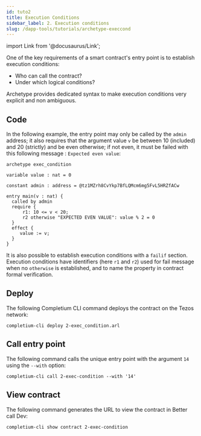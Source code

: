 ```yaml
---
id: tuto2
title: Execution Conditions
sidebar_label: 2. Execution conditions
slug: /dapp-tools/tutorials/archetype-execcond
---
```



import Link from '@docusaurus/Link';

One of the key requirements of a smart contract's entry point is to establish execution conditions:
* Who can call the contract?
* Under which logical conditions?

Archetype provides dedicated syntax to make execution conditions very explicit and non ambiguous.

## Code

In the following example, the entry point may only be called by the `admin` address; it also requires that the argument value `v` be between 10 (included) and 20 (strictly) and be even otherwise; if not even, it must be failed with this following message : `Expected even value`:

```archetype {8,10,11}
archetype exec_condition

variable value : nat = 0

constant admin : address = @tz1MZrh8CvYkp7BfLQMcm6mg5FvL5HRZfACw

entry main(v : nat) {
  called by admin
  require {
      r1: 10 <= v < 20;
      r2 otherwise "EXPECTED EVEN VALUE": value % 2 = 0
  }
  effect {
     value := v;
  }
}
```

It is also possible to establish execution conditions with a `failif` section.
Execution conditions have identifiers (here `r1` and `r2`) used for fail message when no `otherwise` is established, and to name the property in contract formal verification.

## Deploy

The following <Link to='/docs/dapp-tools/completium-cli'>Completium CLI</Link> command deploys the contract on the Tezos network:

```
completium-cli deploy 2-exec_condition.arl
```

## Call entry point

The following command calls the unique entry point with the argument `14` using the `--with` option:

```
completium-cli call 2-exec-condition --with '14'
```


## View contract

The following command generates the URL to view the contract in Better call Dev:

```
completium-cli show contract 2-exec-condition
```


